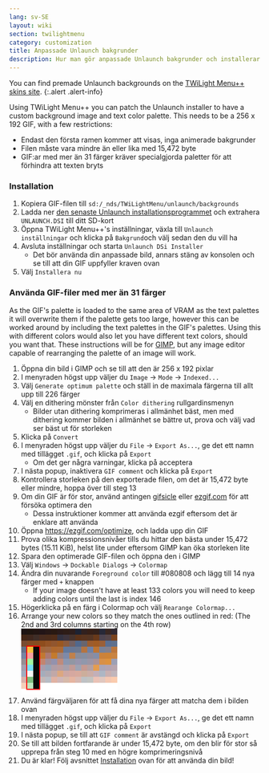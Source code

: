 ```yaml
---
lang: sv-SE
layout: wiki
section: twilightmenu
category: customization
title: Anpassade Unlaunch bakgrunder
description: Hur man gör anpassade Unlaunch bakgrunder och installerar dem med TWiLight Menu++
---
```


You can find premade Unlaunch backgrounds on the [TWiLight Menu++ skins site](https://skins.ds-homebrew.com/unlaunch/).
{:.alert .alert-info}

Using TWiLight Menu++ you can patch the Unlaunch installer to have a custom background image and text color palette. This needs to be a 256 x 192 GIF, with a few restrictions:
- Endast den första ramen kommer att visas, inga animerade bakgrunder
- Filen måste vara mindre än eller lika med 15,472 byte
- GIF:ar med mer än 31 färger kräver specialgjorda paletter för att förhindra att texten bryts

### Installation
1. Kopiera GIF-filen till `sd:/_nds/TWiLightMenu/unlaunch/backgrounds`
1. Ladda ner [ den senaste Unlaunch installationsprogrammet](https://problemkaputt.de/unlaunch.zip) och extrahera `UNLAUNCH.DSI` till ditt SD-kort
1. Öppna TWiLight Menu++'s inställningar, växla till `Unlaunch inställningar` och klicka på `Bakgrund`och välj sedan den du vill ha
1. Avsluta inställningar och starta `Unlaunch DSi Installer`
    - Det bör använda din anpassade bild, annars stäng av konsolen och se till att din GIF uppfyller kraven ovan
1. Välj `Installera nu`

### Använda GIF-filer med mer än 31 färger
As the GIF's palette is loaded to the same area of VRAM as the text palettes it will overwrite them if the palette gets too large, however this can be worked around by including the text palettes in the GIF's palettes. Using this with different colors would also let you have different text colors, should you want that. These instructions will be for [GIMP](https://gimp.org), but any image editor capable of rearranging the palette of an image will work.
1. Öppna din bild i GIMP och se till att den är 256 x 192 pixlar
1. I menyraden högst upp väljer du `Image` -> `Mode` -> `Indexed...`
1. Välj `Generate optimum palette` och ställ in de maximala färgerna till allt upp till 226 färger
1. Välj en dithering mönster från `Color dithering` rullgardinsmenyn
    - Bilder utan dithering komprimeras i allmänhet bäst, men med dithering kommer bilden i allmänhet se bättre ut, prova och välj vad ser bäst ut för storleken
1. Klicka på `Convert`
1. I menyraden högst upp väljer du `File` -> `Export As...`, ge det ett namn med tillägget `.gif`, och klicka på `Export`
    - Om det ger några varningar, klicka på acceptera
1. I nästa popup, inaktivera `GIF comment` och klicka på `Export`
1. Kontrollera storleken på den exporterade filen, om det är 15,472 byte eller mindre, hoppa över till steg 13
1. Om din GIF är för stor, använd antingen [gifsicle](http://www.lcdf.org/gifsicle/) eller [ezgif.com](https://ezgif.com/optimize) för att försöka optimera den
    - Dessa instruktioner kommer att använda ezgif eftersom det är enklare att använda
1. Öppna https://ezgif.com/optimize, och ladda upp din GIF
1. Prova olika kompressionsnivåer tills du hittar den bästa under 15,472 bytes (15.11 KiB), helst lite under eftersom GIMP kan öka storleken lite
1. Spara den optimerade GIF-filen och öppna den i GIMP
1. Välj `Windows` -> `Dockable Dialogs` -> `Colormap`
1. Ändra din nuvarande `Foreground color` till #080808 och lägg till 14 nya färger med `+` knappen
    - If your image doesn't have at least 133 colors you will need to keep adding colors until the last is index 146
1. Högerklicka på en färg i Colormap och välj `Rearange Colormap...`
1. Arrange your new colors so they match the ones outlined in red: (The 2nd and 3rd columns starting on the 4th row)<br> ![Palett med rätt textfärger](/assets/images/custom-unlaunch-bg/unlaunch-palette.png)
1. Använd färgväljaren för att få dina nya färger att matcha dem i bilden ovan
1. I menyraden högst upp väljer du `File` -> `Export As...`, ge det ett namn med tillägget `.gif`, och klicka på `Export`
1. I nästa popup, se till att `GIF comment` är avstängd och klicka på `Export`
1. Se till att bilden fortfarande är under 15,472 byte, om den blir för stor så upprepa från steg 10 med en högre komprimeringsnivå
1. Du är klar! Följ avsnittet [Installation](#installing) ovan för att använda din bild!

